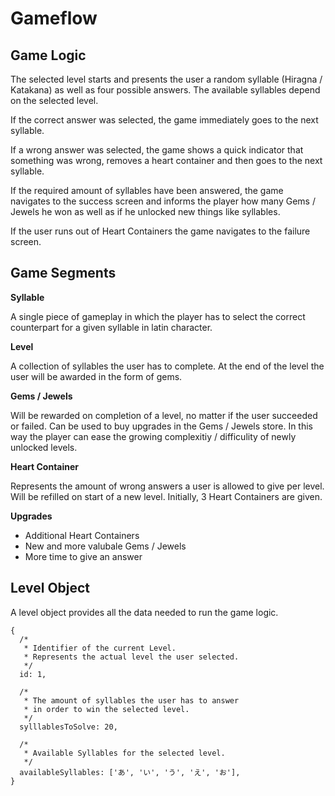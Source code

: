 # Gameflow

## Game Logic

The selected level starts and presents the user a random syllable (Hiragna / Katakana) as well as four possible answers.
The available syllables depend on the selected level.

If the correct answer was selected, the game immediately goes to the next syllable.

If a wrong answer was selected, the game shows a quick indicator that something was wrong, removes a heart container and then goes to the next syllable.

If the required amount of syllables have been answered, the game navigates to the success screen and informs the player how many Gems / Jewels he won as well as if he unlocked new things like syllables.

If the user runs out of Heart Containers the game navigates to the failure screen.

## Game Segments

**Syllable**

A single piece of gameplay in which the player has to select the correct counterpart for a given syllable in latin character.

**Level**

A collection of syllables the user has to complete. At the end of the level the user will be awarded in the form of gems.

**Gems / Jewels**

Will be rewarded on completion of a level, no matter if the user succeeded or failed.
Can be used to buy upgrades in the Gems / Jewels store. In this way the player can ease the growing complexitiy / difficulity of newly unlocked levels.

**Heart Container**

Represents the amount of wrong answers a user is allowed to give per level. Will be refilled on start of a new level. Initially, 3 Heart Containers are given.

**Upgrades**

- Additional Heart Containers
- New and more valubale Gems / Jewels
- More time to give an answer

## Level Object

A level object provides all the data needed to run the game logic.

```
{
  /*
   * Identifier of the current Level.
   * Represents the actual level the user selected.
   */
  id: 1,

  /*
   * The amount of syllables the user has to answer
   * in order to win the selected level.
   */
  sylllablesToSolve: 20,

  /*
   * Available Syllables for the selected level.
   */
  availableSyllables: ['あ', 'い', 'う', 'え', 'お'],
}
```
